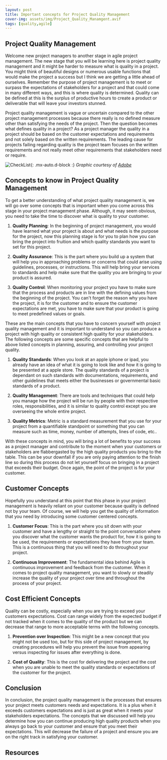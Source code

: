 ```yaml
---
layout: post
title: Important concepts for Project Quality Management
cover-img: assets/img/Project_Quality_Manamgent.avif
tags: [quality,agile]
---
```

## Project Quality Management

Welcome new project managers to another stage in agile project management. The new stage that you will be learning here is project quality management and it might be harder to measure what is quality in a project. You might think of beautiful designs or numerous usable functions that would make the project a success but I think we are getting a little ahead of ourselves. Remember the purpose of project management is to meet or surpass the expectations of stakeholders for a project and that could come in many different ways, and this is where quality is determined. Quality can be defined  at this is the surplus of productive hours to create a product or deliverable that will leave your investors stunned. 

Project quality management is vague or uncertain compared to the other project management processes because there really is no defined measure other than satisfying the needs of the project. Then the question becomes what defines quality in a project? As a project manager the quality in a project should be based on the customer expectations and requirements and not solely based on the written requirements.  The leading cause for projects failing regarding quality is the project team focuses on the written requirements and not really meet other requirements that stakeholders need or require.

![CheckList](/agile-blog/assets/img/Check_list.jpeg){: .mx-auto.d-block :}
*Graphic courtesy of [Adobe](https://stock.adobe.com/images/check-list-checklist-flat-web-icon-isolated-on-white-background-mark-symbol-document-report-test-vector-illustration/387715437)*

## Concepts to know in Project Quality Management 

To get a better understanding of what project quality management is, we will go over some concepts that is important when you come across this stage in your project management phase. Although, it may seem obvious, you need to take the time to discover what is quality to your customer.

1. **Quality Planning**: In the beginning of project management, you would have learned what your project is about and what needs is the purpose for the project, now this planning stage is for you to plan how you can bring the project into fruition and which quality standards you want to set for this project.

2. **Quality Assurance**: This is the part where you build up a system that will help you in approaching problems or concerns that could arise using guidelines, processes, or instructions. This will help bring your services to standards and help make sure that the quality you are bringing to your product is assured.

3. **Quality Control**: When monitoring your project you have to make sure that the process and products are in line with the defining values from the beginning of the project. You can't forget the reason why you have the project, it is for the customer and to ensure the customer expectations are met, you have to make sure that your product is going to meet predefined values or goals.

These are the main concepts that you have to concern yourself with project quality management and it is important to understand so you can produce a project with high quality or consistent high quality for your stakeholders. The following concepts are some specific concepts that are helpful to above listed concepts in planning, assuring, and controlling your project quality. 

1. **Quality Standards**: When you look at an apple iphone or ipad, you already have an idea of what it is going to look like and how it is going to be presented at a apple store. The quality standards of a project is dependant on such standards with documentations, requirements, and other guidelines that meets either the businesses or governmental basic standards of a product.

2. **Quality Management**: There are tools and techniques that could help you manage how the project will be run by people with their respective roles, responsibilities, and it is similar to quality control except you are overseeing the whole entire project.

3. **Quality Metrics**: Metric is a standard measurement that you use for your project from a quantifiable standpoint or something that you can measure such as time, money, number of attempts, lines of code, etc..

With these concepts in mind, you will bring a lot of benefits to your success as a project manager and contribute to the moment when your customers or stakeholders are flabbergasted by the high quality products you bring to the table. This can be your downfall if you are only paying attention to the finish line so during this process do not let yourself focus on bringing in a project that exceeds their budget. Once again, the point of the project is for your customer. 

## Customer Concepts

Hopefully you understand at this point that this phase in your project management is heavily reliant on your customer because quality is defined not by your team. Of course, we will help you get the quality of information that you need by introducing some customer centered concepts.

1. **Customer Focus**: This is the part where you sit down with your customer and have a lengthy or straight to the point conversation where you discover what the customer wants the product for, how it is going to be used, the requirements or expectations they have from your team. This is a continuous thing that you will need to do throughout your project.

2. **Continuous Improvement**: The fundamental idea behind Agile is continuous improvement and feedback from the customer. When it comes to project quality management, you want to slowly or steadily increase the quality of your project over time and throughout the process of your project.

## Cost Efficient Concepts

Quality can be costly, especially when you are trying to exceed your customers expectations. Cost can range widely from the expected budget if not tracked when it comes to the quality of the product but we can decrease that range to more acceptable terms with the following concepts.

1. **Prevention over Inspection**: This might be a new concept that you might not be used too, but for this side of project management, by creating procedures will help you prevent the issue from appearing versus inspecting for issues after everything is done.

2. **Cost of Quality**: This is the cost for delivering the project and the cost when you are unable to meet the quality standards or expectations of the customer for the project.

## Conclusion

In conclusion, the project quality management is the processes that ensures your project meets customers needs and expectations. It is a plus when it exceeds customers expectations and is just as great when it meets your stakeholders expectations. The concepts that we discussed will help you determine how you can continue producing high quality products when you always go back to your customer and ensure that you meet their expectations. This will decrease the failure of a project and ensure you are on the right track in satisfying your customer. 

## Resources 

[^1]: "Project Quality Management"[forecast](https://www.forecast.app/blog/what-is-project-quality-management#what-are-the-benefits-of-project-quality-managemen)
[^2]: "chatGPT"[openAI](https://chat.openai.com/c/35261832-8011-4c3e-af2c-9dd5547b3382)
[^3]: "Information Technology Project Management"[SCHWALBE](https://handoutset.com/wp-content/uploads/2022/05/Information-Technology-Project-Management-Kathy-Schwalbe.pdf))
